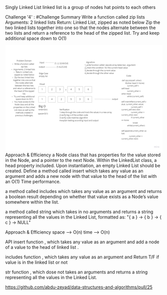 Singly Linked List
linked list is a group of nodes hat points to each others


Challenge '4' :
#Challenge Summary
Write a function called zip lists
Arguments: 2 linked lists
Return: Linked List, zipped as noted below
Zip the two linked lists together into one so that the nodes alternate between the two lists and return a reference to the head of the zipped list.
Try and keep additional space down to O(1)

![asd](ziplist.jpg)
Approach & Efficiency
a Node class that has properties for the value stored in the Node, and a pointer to the next Node. Within the LinkedList class, a head property included. Upon instantiation, an empty Linked List should be created. Define a method called insert which takes any value as an argument and adds a new node with that value to the head of the list with an O(1) Time performance.

a method called includes which takes any value as an argument and returns a boolean result depending on whether that value exists as a Node’s value somewhere within the list.

a method called string which takes in no arguments and returns a string representing all the values in the Linked List, formatted as: "{ a } -> { b } -> { c } -> NULL"

Approach & Efficiency
space --> O(n) time --> O(n)

API
insert function , which takes any value as an argument and add a node of a value to the head of linked list .

includes function , which takes any value as an argument and Return T/F if value is in the linked list or not

str function , which dose not takes an arguments and returns a string representing all the values in the Linked List.


https://github.com/abdu-zeyad/data-structures-and-algorithms/pull/25